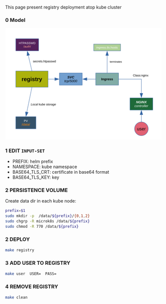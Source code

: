 This page present registry deployment atop kube cluster

### 0 Model
![./docs/docker-registry.svg](./docs/docker-registry.svg)

### 1 EDIT ```INPUT-SET```
* PREFIX: helm prefix
* NAMESPACE: kube namespace
* BASE64_TLS_CRT: certificate in base64 format
* BASE64_TLS_KEY: key

### 2 PERSISTENCE VOLUME
Create data dir in each kube node:
```bash
prefix=$1
sudo mkdir -p  /data/${prefix}/{0,1,2}
sudo chgrp -R microk8s /data/${prefix}
sudo chmod -R 770 /data/${prefix}
```


### 2 DEPLOY
```bash
make registry
```


### 3 ADD USER TO REGISTRY
```bash
make user  USER=  PASS=
```

### 4 REMOVE REGISTRY
```bash
make clean
```

